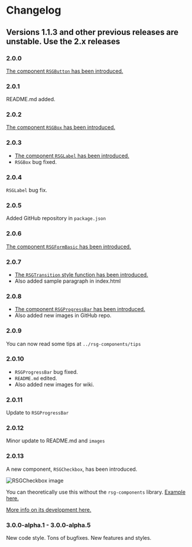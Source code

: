 # Changelog

## Versions 1.1.3 and other previous releases are unstable. Use the 2.x releases

### 2.0.0

[The component `RSGButton` has been introduced.](https://github.com/RSG-Group/rsg-components/wiki/RSGButton)

### 2.0.1

README.md added.

### 2.0.2

[The component `RSGBox` has been introduced.](https://github.com/RSG-Group/rsg-components/wiki/RSGBox)

### 2.0.3

- [The component `RSGLabel` has been introduced.](https://github.com/RSG-Group/rsg-components/wiki/RSGLabel)
- `RSGBox` bug fixed.

### 2.0.4

`RSGLabel` bug fix.

### 2.0.5

Added GitHub repository in `package.json`

### 2.0.6

[The component `RSGFormBasic` has been introduced.](https://github.com/RSG-Group/rsg-components/wiki/RSGFormBasic)

### 2.0.7

- [The `RSGTransition` style function has been introduced.](https://github.com/RSG-Group/rsg-components/wiki/RSGTransition)
- Also added sample paragraph in index.html

### 2.0.8

- [The component `RSGProgressBar` has been introduced.](https://github.com/RSG-Group/rsg-components/wiki/RSGProgressBar)
- Also added new images in GitHub repo.

### 2.0.9

You can now read some tips at `../rsg-components/tips`

### 2.0.10

- `RSGProgressBar` bug fixed.
- `README.md` edited.
- Also added new images for wiki.

### 2.0.11

Update to `RSGProgressBar`

### 2.0.12

Minor update to README.md and `images`

### 2.0.13

A new component, `RSGCheckbox`, has been introduced.

![RSGCheckbox image](https://raw.githubusercontent.com/RSG-Group/rsg-components/master/images/Checkboxes.png)

You can theoretically use this without the `rsg-components` library. [Example here.](http://codepen.io/radicho/pen/jBJjPb)

[More info on its development here.](https://medium.com/@radicho/customized-checkboxes-9190f969b681)

### 3.0.0-alpha.1 - 3.0.0-alpha.5

New code style. Tons of bugfixes. New features and styles.
